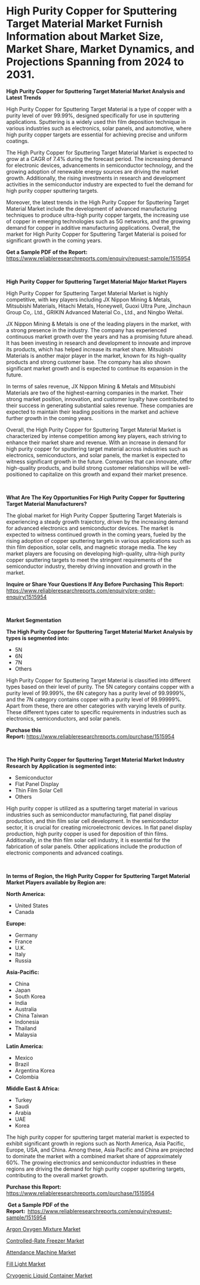 <p><h1>High Purity Copper for Sputtering Target Material Market Furnish Information about Market Size, Market Share, Market Dynamics, and Projections Spanning from 2024 to 2031.</h1></p><p><strong>High Purity Copper for Sputtering Target Material Market Analysis and Latest Trends</strong></p>
<p><p>High Purity Copper for Sputtering Target Material is a type of copper with a purity level of over 99.99%, designed specifically for use in sputtering applications. Sputtering is a widely used thin film deposition technique in various industries such as electronics, solar panels, and automotive, where high purity copper targets are essential for achieving precise and uniform coatings.</p><p>The High Purity Copper for Sputtering Target Material Market is expected to grow at a CAGR of 7.4% during the forecast period. The increasing demand for electronic devices, advancements in semiconductor technology, and the growing adoption of renewable energy sources are driving the market growth. Additionally, the rising investments in research and development activities in the semiconductor industry are expected to fuel the demand for high purity copper sputtering targets.</p><p>Moreover, the latest trends in the High Purity Copper for Sputtering Target Material Market include the development of advanced manufacturing techniques to produce ultra-high purity copper targets, the increasing use of copper in emerging technologies such as 5G networks, and the growing demand for copper in additive manufacturing applications. Overall, the market for High Purity Copper for Sputtering Target Material is poised for significant growth in the coming years.</p></p>
<p><strong>Get a Sample PDF of the Report:&nbsp;</strong> <a href="https://www.reliableresearchreports.com/enquiry/request-sample/1515954">https://www.reliableresearchreports.com/enquiry/request-sample/1515954</a></p>
<p>&nbsp;</p>
<p><strong>High Purity Copper for Sputtering Target Material Major Market Players</strong></p>
<p><p>High Purity Copper for Sputtering Target Material Market is highly competitive, with key players including JX Nippon Mining & Metals, Mitsubishi Materials, Hitachi Metals, Honeywell, Guoxi Ultra Pure, Jinchaun Group Co,. Ltd., GRIKIN Advanced Material Co., Ltd., and Ningbo Weitai.</p><p>JX Nippon Mining & Metals is one of the leading players in the market, with a strong presence in the industry. The company has experienced continuous market growth over the years and has a promising future ahead. It has been investing in research and development to innovate and improve its products, which has helped increase its market share. Mitsubishi Materials is another major player in the market, known for its high-quality products and strong customer base. The company has also shown significant market growth and is expected to continue its expansion in the future.</p><p>In terms of sales revenue, JX Nippon Mining & Metals and Mitsubishi Materials are two of the highest-earning companies in the market. Their strong market position, innovation, and customer loyalty have contributed to their success in generating substantial sales revenue. These companies are expected to maintain their leading positions in the market and achieve further growth in the coming years.</p><p>Overall, the High Purity Copper for Sputtering Target Material Market is characterized by intense competition among key players, each striving to enhance their market share and revenue. With an increase in demand for high purity copper for sputtering target material across industries such as electronics, semiconductors, and solar panels, the market is expected to witness significant growth in the future. Companies that can innovate, offer high-quality products, and build strong customer relationships will be well-positioned to capitalize on this growth and expand their market presence.</p></p>
<p>&nbsp;</p>
<p><strong>What Are The Key Opportunities For High Purity Copper for Sputtering Target Material Manufacturers?</strong></p>
<p><p>The global market for High Purity Copper Sputtering Target Materials is experiencing a steady growth trajectory, driven by the increasing demand for advanced electronics and semiconductor devices. The market is expected to witness continued growth in the coming years, fueled by the rising adoption of copper sputtering targets in various applications such as thin film deposition, solar cells, and magnetic storage media. The key market players are focusing on developing high-quality, ultra-high purity copper sputtering targets to meet the stringent requirements of the semiconductor industry, thereby driving innovation and growth in the market.</p></p>
<p><strong>Inquire or Share Your Questions If Any Before Purchasing This Report:</strong> <a href="https://www.reliableresearchreports.com/enquiry/pre-order-enquiry/1515954">https://www.reliableresearchreports.com/enquiry/pre-order-enquiry/1515954</a></p>
<p>&nbsp;</p>
<p><strong>Market Segmentation</strong></p>
<p><strong>The High Purity Copper for Sputtering Target Material Market Analysis by types is segmented into:</strong></p>
<p><ul><li>5N</li><li>6N</li><li>7N</li><li>Others</li></ul></p>
<p><p>High Purity Copper for Sputtering Target Material is classified into different types based on their level of purity. The 5N category contains copper with a purity level of 99.999%, the 6N category has a purity level of 99.9999%, and the 7N category contains copper with a purity level of 99.99999%. Apart from these, there are other categories with varying levels of purity. These different types cater to specific requirements in industries such as electronics, semiconductors, and solar panels.</p></p>
<p><strong>Purchase this Report:&nbsp;</strong><a href="https://www.reliableresearchreports.com/purchase/1515954">https://www.reliableresearchreports.com/purchase/1515954</a></p>
<p>&nbsp;</p>
<p><strong>The High Purity Copper for Sputtering Target Material Market Industry Research by Application is segmented into:</strong></p>
<p><ul><li>Semiconductor</li><li>Flat Panel Display</li><li>Thin Film Solar Cell</li><li>Others</li></ul></p>
<p><p>High purity copper is utilized as a sputtering target material in various industries such as semiconductor manufacturing, flat panel display production, and thin film solar cell development. In the semiconductor sector, it is crucial for creating microelectronic devices. In flat panel display production, high purity copper is used for deposition of thin films. Additionally, in the thin film solar cell industry, it is essential for the fabrication of solar panels. Other applications include the production of electronic components and advanced coatings.</p></p>
<p>&nbsp;</p>
<p><strong>In terms of Region, the High Purity Copper for Sputtering Target Material Market Players available by Region are:</strong></p>
<p>
    <p> <strong> North America: </strong>
        <ul>
            <li>United States</li>
            <li>Canada</li>
        </ul>
        </p> 
    <p> <strong> Europe: </strong>
        <ul>
            <li>Germany</li>
            <li>France</li>
            <li>U.K.</li>
            <li>Italy</li>
            <li>Russia</li>
        </ul>
        </p> 
    <p> <strong> Asia-Pacific: </strong>
        <ul>
            <li>China</li>
            <li>Japan</li>
            <li>South Korea</li>
            <li>India</li>
            <li>Australia</li>
            <li>China Taiwan</li>
            <li>Indonesia</li>
            <li>Thailand</li>
            <li>Malaysia</li>
        </ul>
        </p> 
    <p> <strong> Latin America: </strong>
        <ul>
            <li>Mexico</li>
            <li>Brazil</li>
            <li>Argentina Korea</li>
            <li>Colombia</li>
        </ul>
        </p> 
    <p> <strong> Middle East & Africa: </strong>
        <ul>
            <li>Turkey</li>
            <li>Saudi</li>
            <li>Arabia</li>
            <li>UAE</li>
            <li>Korea</li>
        </ul>
    </p>
    </p>
<p><p>The high purity copper for sputtering target material market is expected to exhibit significant growth in regions such as North America, Asia Pacific, Europe, USA, and China. Among these, Asia Pacific and China are projected to dominate the market with a combined market share of approximately 60%. The growing electronics and semiconductor industries in these regions are driving the demand for high purity copper sputtering targets, contributing to the overall market growth.</p></p>
<p><strong>Purchase this Report: </strong><a href="https://www.reliableresearchreports.com/purchase/1515954">https://www.reliableresearchreports.com/purchase/1515954</a></p>
<p>&nbsp;<strong>Get a Sample PDF of the Report:&nbsp;&nbsp;</strong><a href="https://www.reliableresearchreports.com/enquiry/request-sample/1515954">https://www.reliableresearchreports.com/enquiry/request-sample/1515954</a></p>
<p><strong></strong></p>
<p><p><a href="https://fearless-okapi-6c8.notion.site/Argon-Oxygen-Mixture-Market-Size-2024-2031-Global-Industrial-Analysis-Key-Geographical-Regions-M-e570f58de0464a49abe5e5b4c4a6a2f2">Argon Oxygen Mixture Market</a></p><p><a href="https://zircon-bluebell-299.notion.site/Controlled-Rate-Freezer-Market-Size-Growth-and-Forecast-from-2024-2031-c303a86a4b85490d87bbf14d3f537c3a">Controlled-Rate Freezer Market</a></p><p><a href="https://view.publitas.com/reportprime-1/decoding-the-attendance-machine-market-a-deep-dive-into-the-latest-market-trends-market-segmentation-and-competitive-analysis/">Attendance Machine Market</a></p><p><a href="https://view.publitas.com/reportprime-1/fill-light-market-size-evaluating-its-market-trends-growth-and-projections-2024-2031/">Fill Light Market</a></p><p><a href="https://scarlet-rocket-c63.notion.site/Cryogenic-Liquid-Container-Market-Size-Share-Trends-Analysis-Report-By-Application-Regional-Outl-e11cef78b7da460b89904ee1a9fc2234">Cryogenic Liquid Container Market</a></p></p>